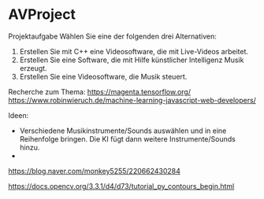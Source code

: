 # AVProject

Projektaufgabe
Wählen Sie eine der folgenden drei Alternativen:
1. Erstellen Sie mit C++ eine Videosoftware, die mit Live-Videos arbeitet.
2. Erstellen Sie eine Software, die mit Hilfe künstlicher Intelligenz Musik erzeugt.
3. Erstellen Sie eine Videosoftware, die Musik steuert.


Recherche zum Thema:
https://magenta.tensorflow.org/
https://www.robinwieruch.de/machine-learning-javascript-web-developers/

Ideen:
- Verschiedene Musikinstrumente/Sounds auswählen und in eine Reihenfolge bringen. Die KI fügt dann weitere Instrumente/Sounds hinzu.
-


https://blog.naver.com/monkey5255/220662430284

https://docs.opencv.org/3.3.1/d4/d73/tutorial_py_contours_begin.html
